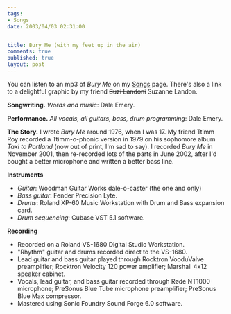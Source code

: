 ```yaml
--- 
tags:
- Songs
date: 2003/04/03 02:31:00


title: Bury Me (with my feet up in the air)
comments: true
published: true
layout: post
---
```


<p> You can listen to an mp3 of <em>Bury Me</em> on my <a href="http://www.dale.emery.name/songs.html#bury-me">Songs</a> page. There's also a link to a delightful graphic by my friend <del>Suzi Landoni</del> Suzanne Landon. </p>
<p>
<strong>Songwriting.</strong>
<em>Words and music</em>: Dale Emery. </p>
<p>
<strong>Performance.</strong>
<em>All vocals, all guitars, bass, drum programming</em>: Dale Emery. </p>
<p>
<strong>The Story.</strong> I wrote <em>Bury Me</em> around 1976, when I was 17. My friend Ttimm Roy recorded a Ttimm-o-phonic version in 1979 on his sophomore album <em>Taxi to Portland</em> (now out of print, I'm sad to say). I recorded <em>Bury Me</em> in November 2001, then re-recorded lots of the parts in June 2002, after I'd bought a better microphone and written a better bass line. </p>
<p>
<strong>Instruments</strong>
</p>
<ul>
<li>
<em>Guitar</em>: 	Woodman Guitar Works dale-o-caster (the one and only) </li>
<li>
<em>Bass guitar</em>: 	Fender Precision Lyte. </li>
<li>
<em>Drums</em>: 	Roland XP-60 Music Workstation with Drum and Bass expansion card. </li>
<li>
<em>Drum sequencing</em>: Cubase VST 5.1 software. </li>
</ul>
<p>
<strong>Recording</strong>
</p>
<ul>
<li>Recorded on a Roland VS-1680 Digital Studio Workstation. </li>
<li>"Rhythm" guitar and drums 	recorded direct to the VS-1680. </li>
<li>Lead guitar and bass guitar 	played through Rocktron VooduValve preamplifier; 	Rocktron Velocity 120 power amplifier; 	Marshall 4x12 speaker cabinet. </li>
<li>Vocals, lead guitar, and bass guitar 	recorded through R&#248;de NT1000 microphone; 	PreSonus Blue Tube microphone preamplifier; 	PreSonus Blue Max compressor. </li>
<li>Mastered using Sonic Foundry Sound Forge 6.0 software. </li>
</ul>
